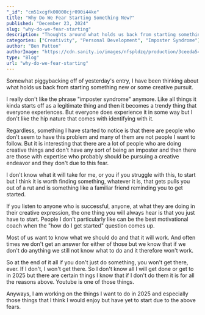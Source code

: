 ```yaml
---
"_id": "cm51xcgfk00000cjr090i44ke"
title: "Why Do We Fear Starting Something New?"
published: "December 23, 2024"
slug: "why-do-we-fear-starting"
description: "Thoughts around what holds us back from starting something new."
categories: ["Creativity", "Personal Development", "Imposter Syndrome"]
author: "Ben Patton"
authorImage: "https://cdn.sanity.io/images/nfspldzq/production/3ceeda54221c7c0614ecc51f955c7be39a1da34e-512x512.jpg"
type: "Blog"
url: "why-do-we-fear-starting"
---
```


Somewhat piggybacking off of yesterday's entry, I have been thinking about what holds us back from starting something new or some creative pursuit. 

I really don't like the phrase "imposter syndrome" anymore. Like all things it kinda starts off as a legitimate thing and then it becomes a trendy thing that everyone experiences. But everyone does experience it in some way but I don't like the hip nature that comes with identifying with it. 

Regardless, something I have started to notice is that there are people who don't seem to have this problem and many of them are not people I want to follow. But it is interesting that there are a lot of people who are doing creative things and don't have any sort of being an imposter and then there are those with expertise who probably should be pursuing a creative endeavor and they don't due to this fear. 

I don't know what it will take for me, or you if you struggle with this, to start but I think it is worth finding something, whatever it is, that gets pulls you out of a rut and is something like a familiar friend reminding you to get started. 

If you listen to anyone who is successful, anyone, at what they are doing in their creative expression, the one thing you will always hear is that you just have to start. People I don't particularly like can be the best motivational coach when the "how do I get started" question comes up. 

Most of us want to know what we should do and that it will work. And often times we don't get an answer for either of those but we know that if we don't do anything we still not know what to do and it therefore won't work. 

So at the end of it all if you don't just do something, you won't get there, ever. If I don't, I won't get there. So I don't know all I will get done or get to in 2025 but there are certain things I know that if I don't do them it is for all the reasons above. Youtube is one of those things. 

Anyways, I am working on the things I want to do in 2025 and especially those things that I think I would enjoy but have yet to start due to the above fears. 
